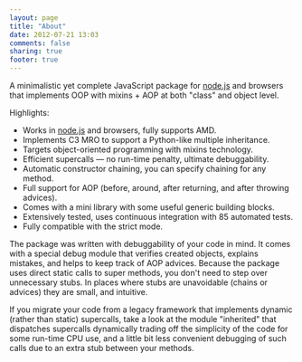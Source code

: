 ```yaml
---
layout: page
title: "About"
date: 2012-07-21 13:03
comments: false
sharing: true
footer: true
---
```


A minimalistic yet complete JavaScript package for [node.js](http://nodejs.org) and browsers that implements OOP with
mixins + AOP at both "class" and object level.

Highlights:

* Works in [node.js](http://nodejs.org) and browsers, fully supports AMD.
* Implements C3 MRO to support a Python-like multiple inheritance.
* Targets object-oriented programming with mixins technology.
* Efficient supercalls &mdash; no run-time penalty, ultimate debuggability.
* Automatic constructor chaining, you can specify chaining for any method.
* Full support for AOP (before, around, after returning, and after throwing advices).
* Comes with a mini library with some useful generic building blocks.
* Extensively tested, uses continuous integration with 85 automated tests.
* Fully compatible with the strict mode.

The package was written with debuggability of your code in mind. It comes with a special debug module that verifies
created objects, explains mistakes, and helps to keep track of AOP advices. Because the package uses direct static calls
to super methods, you don't need to step over unnecessary stubs. In places where stubs are unavoidable (chains or
advices) they are small, and intuitive.

If you migrate your code from a legacy framework that implements dynamic (rather than static) supercalls, take a look at
the module "inherited" that dispatches supercalls dynamically trading off the simplicity of the code for some run-time
CPU use, and a little bit less convenient debugging of such calls due to an extra stub between your methods.
